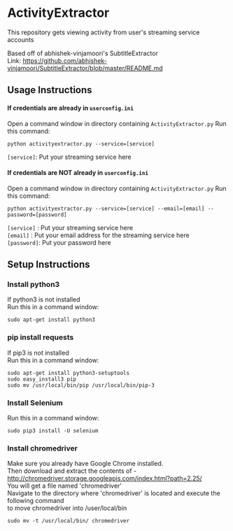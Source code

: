 # ActivityExtractor
This repository gets viewing activity from user's streaming service accounts

Based off of abhishek-vinjamoori's SubtitleExtractor <br>
Link: https://github.com/abhishek-vinjamoori/SubtitleExtractor/blob/master/README.md

## Usage Instructions
#### If credentials are already in `userconfig.ini`
Open a command window in directory containing `ActivityExtractor.py`
Run this command:
```
python activityextractor.py --service=[service]
```
`[service]`: Put your streaming service here

#### If credentials are NOT already in `userconfig.ini`
Open a command window in directory containing `ActivityExtractor.py`
Run this command:
```
python activityextractor.py --service=[service] --email=[email] --password=[password]
```
`[service]` : Put your streaming service here <br>
`[email]`   : Put your email address for the streaming service here <br>
`[password]`: Put your password here <br>

## Setup Instructions
### Install python3

If python3 is not installed <br>
Run this in a command window:
```
sudo apt-get install python3
```
### pip install requests
If pip3 is not installed <br>
Run this in a command window:
```
sudo apt-get install python3-setuptools
sudo easy_install3 pip
sudo mv /usr/local/bin/pip /usr/local/bin/pip-3
```
### Install Selenium
Run this in a command window:
```
sudo pip3 install -U selenium
```
### Install chromedriver

Make sure you already have Google Chrome installed. <br>
Then download and extract the contents of - http://chromedriver.storage.googleapis.com/index.html?path=2.25/ <br>
You will get a file named 'chromedriver' <br>
Navigate to the directory where 'chromedriver' is located and execute the following command <br>
to move chromedriver into /user/local/bin <br>
```
sudo mv -t /usr/local/bin/ chromedriver
```
